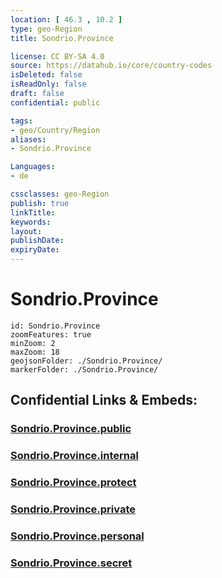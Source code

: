 ```yaml
---
location: [ 46.3 , 10.2 ] 
type: geo-Region
title: Sondrio.Province

license: CC BY-SA 4.0
source: https://datahub.io/core/country-codes
isDeleted: false
isReadOnly: false
draft: false
confidential: public

tags:
- geo/Country/Region
aliases:
- Sondrio.Province

Languages:
- de

cssclasses: geo-Region
publish: true
linkTitle: 
keywords: 
layout: 
publishDate: 
expiryDate: 
---
```


# Sondrio.Province

```leaflet
id: Sondrio.Province
zoomFeatures: true 
minZoom: 2 
maxZoom: 18
geojsonFolder: ./Sondrio.Province/
markerFolder: ./Sondrio.Province/
```


## Confidential Links & Embeds: 

### [Sondrio.Province.public](/_public/\Earth\Continent\Europe\Europe~South\Italy\regions~Italy\LombardySondrio.Province.public.md) 

### [Sondrio.Province.internal](/_internal/\Earth\Continent\Europe\Europe~South\Italy\regions~Italy\LombardySondrio.Province.internal.md) 

### [Sondrio.Province.protect](/_protect/\Earth\Continent\Europe\Europe~South\Italy\regions~Italy\LombardySondrio.Province.protect.md) 

### [Sondrio.Province.private](/_private/\Earth\Continent\Europe\Europe~South\Italy\regions~Italy\LombardySondrio.Province.private.md) 

### [Sondrio.Province.personal](/_personal/\Earth\Continent\Europe\Europe~South\Italy\regions~Italy\LombardySondrio.Province.personal.md) 

### [Sondrio.Province.secret](/_secret/\Earth\Continent\Europe\Europe~South\Italy\regions~Italy\LombardySondrio.Province.secret.md)

